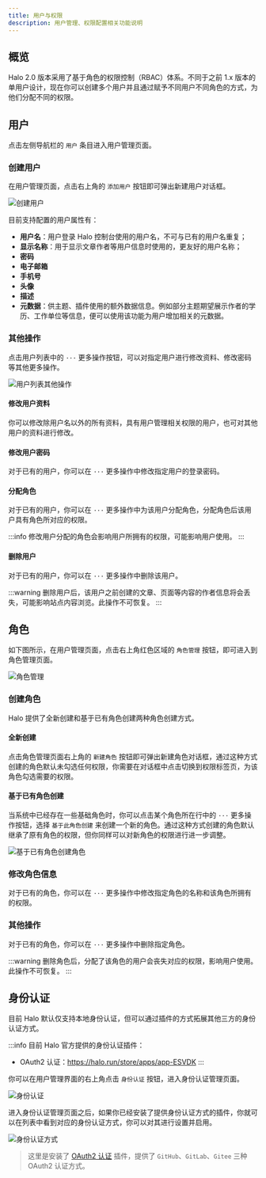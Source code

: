 ```yaml
---
title: 用户与权限
description: 用户管理、权限配置相关功能说明
---
```


## 概览

Halo 2.0 版本采用了基于角色的权限控制（RBAC）体系。不同于之前 1.x 版本的单用户设计，现在你可以创建多个用户并且通过赋予不同用户不同角色的方式，为他们分配不同的权限。

## 用户

点击左侧导航栏的 `用户` 条目进入用户管理页面。

### 创建用户

在用户管理页面，点击右上角的 `添加用户` 按钮即可弹出新建用户对话框。

![创建用户](/img/user-guide/users/user-setting.png)

目前支持配置的用户属性有：

- **用户名**：用户登录 Halo 控制台使用的用户名，不可与已有的用户名重复；
- **显示名称**：用于显示文章作者等用户信息时使用的，更友好的用户名称；
- **密码**
- **电子邮箱**
- **手机号**
- **头像**
- **描述**
- **元数据**：供主题、插件使用的额外数据信息。例如部分主题期望展示作者的学历、工作单位等信息，便可以使用该功能为用户增加相关的元数据。

### 其他操作

点击用户列表中的 `···` 更多操作按钮，可以对指定用户进行修改资料、修改密码等其他更多操作。

![用户列表其他操作](/img/user-guide/users/user-operate.png)

#### 修改用户资料

你可以修改除用户名以外的所有资料，具有用户管理相关权限的用户，也可对其他用户的资料进行修改。

#### 修改用户密码

对于已有的用户，你可以在 `···` 更多操作中修改指定用户的登录密码。

#### 分配角色

对于已有的用户，你可以在 `···` 更多操作中为该用户分配角色，分配角色后该用户具有角色所对应的权限。

:::info
修改用户分配的角色会影响用户所拥有的权限，可能影响用户使用。
:::

#### 删除用户

对于已有的用户，你可以在 `···` 更多操作中删除该用户。

:::warning
删除用户后，该用户之前创建的文章、页面等内容的作者信息将会丢失，可能影响站点内容浏览。此操作不可恢复。
:::

## 角色

如下图所示，在用户管理页面，点击右上角红色区域的 `角色管理` 按钮，即可进入到角色管理页面。

![角色管理](/img/user-guide/users/role-management.png)

### 创建角色

Halo 提供了全新创建和基于已有角色创建两种角色创建方式。

#### 全新创建

点击角色管理页面右上角的 `新建角色` 按钮即可弹出新建角色对话框，通过这种方式创建的角色默认未勾选任何权限，你需要在对话框中点击切换到权限标签页，为该角色勾选需要的权限。

#### 基于已有角色创建

当系统中已经存在一些基础角色时，你可以点击某个角色所在行中的 `···` 更多操作按钮，选择 `基于此角色创建` 来创建一个新的角色。通过这种方式创建的角色默认继承了原有角色的权限，但你同样可以对新角色的权限进行进一步调整。

![基于已有角色创建角色](/img/user-guide/users/role-fork.png)

### 修改角色信息

对于已有的角色，你可以在 `···` 更多操作中修改指定角色的名称和该角色所拥有的权限。

### 其他操作

对于已有的角色，你可以在 `···` 更多操作中删除指定角色。

:::warning
删除角色后，分配了该角色的用户会丧失对应的权限，影响用户使用。此操作不可恢复。
:::

## 身份认证

目前 Halo 默认仅支持本地身份认证，但可以通过插件的方式拓展其他三方的身份认证方式。

:::info
目前 Halo 官方提供的身份认证插件：

- OAuth2 认证：<https://halo.run/store/apps/app-ESVDK>
:::

你可以在用户管理界面的右上角点击 `身份认证` 按钮，进入身份认证管理页面。

![身份认证](/img/user-guide/users/auth-providers-entry.png)

进入身份认证管理页面之后，如果你已经安装了提供身份认证方式的插件，你就可以在列表中看到对应的身份认证方式，你可以对其进行设置并启用。

![身份认证方式](/img/user-guide/users/auth-providers.png)

> 这里是安装了 [OAuth2 认证](https://halo.run/store/apps/app-ESVDK) 插件，提供了 `GitHub`、`GitLab`、`Gitee` 三种 OAuth2 认证方式。
